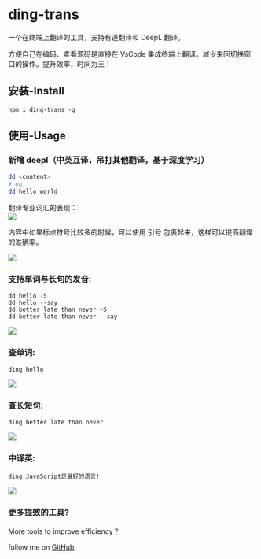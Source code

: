 # ding-trans

一个在终端上翻译的工具，支持有道翻译和 DeepL 翻译。

方便自己在编码、查看源码是直接在 VsCode 集成终端上翻译。减少来回切换窗口的操作。提升效率，时间为王！

## 安装-Install

```
npm i ding-trans -g
```

## 使用-Usage

### 新增 deepl（中英互译，吊打其他翻译，基于深度学习）

```sh
dd <content>
# eg.
dd hello world
```

翻译专业词汇的表现：  
![](https://assets.fedtop.com/picbed/20220706142743.png)

内容中如果标点符号比较多的时候，可以使用 引号 包裹起来，这样可以提高翻译的准确率。

![](https://assets.fedtop.com/picbed/20220706143047.png)

### 支持单词与长句的发音:

```shell
dd hello -S
dd hello --say
dd better late than never -S
dd better late than never --say
```

![](https://assets.fedtop.com/picbed/202210101726508.png)

### 查单词:

```shell
ding hello
```

![](https://assets.fedtop.com/picbed/202210101723582.png)

### 查长短句:

```shell
ding better late than never
```

![](https://assets.fedtop.com/picbed/202210101724090.png)

### 中译英:

```shell
ding JavaScript是最好的语言!
```

![](https://assets.fedtop.com/picbed/202210101724481.png)

### 更多提效的工具?

More tools to improve efficiency？

follow me on [GitHub](https://github.com/wangrongding)
